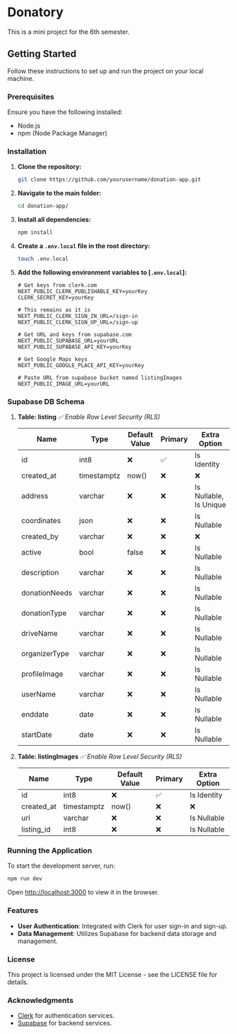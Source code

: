 # Donatory

This is a mini project for the 6th semester.

## Getting Started

Follow these instructions to set up and run the project on your local machine.

### Prerequisites

Ensure you have the following installed:

- Node.js
- npm (Node Package Manager)

### Installation

1. **Clone the repository:**

   ```bash
   git clone https://github.com/yourusername/donation-app.git
   ```

2. **Navigate to the main folder:**

   ```bash
   cd donation-app/
   ```

3. **Install all dependencies:**

   ```bash
   npm install
   ```

4. **Create a `.env.local` file in the root directory:**

   ```bash
   touch .env.local
   ```

5. **Add the following environment variables to [`.env.local`]:**

   ```env
   # Get keys from clerk.com
   NEXT_PUBLIC_CLERK_PUBLISHABLE_KEY=yourKey
   CLERK_SECRET_KEY=yourKey

   # This remains as it is
   NEXT_PUBLIC_CLERK_SIGN_IN_URL=/sign-in
   NEXT_PUBLIC_CLERK_SIGN_UP_URL=/sign-up

   # Get URL and keys from supabase.com
   NEXT_PUBLIC_SUPABASE_URL=yourURL
   NEXT_PUBLIC_SUPABASE_API_KEY=yourKey

   # Get Google Maps keys
   NEXT_PUBLIC_GOOGLE_PLACE_API_KEY=yourKey

   # Paste URL from supabase bucket named listingImages
   NEXT_PUBLIC_IMAGE_URL=yourURL
   ```

### Supabase DB Schema

1. **Table: listing**
   _✅ Enable Row Level Security (RLS)_

   | Name          | Type        | Default Value | Primary | Extra Option           |
   | ------------- | ----------- | ------------- | ------- | ---------------------- |
   | id            | int8        | ❌            | ✅      | Is Identity            |
   | created_at    | timestamptz | now()         | ❌      | ❌                     |
   | address       | varchar     | ❌            | ❌      | Is Nullable, Is Unique |
   | coordinates   | json        | ❌            | ❌      | Is Nullable            |
   | created_by    | varchar     | ❌            | ❌      | ❌                     |
   | active        | bool        | false         | ❌      | Is Nullable            |
   | description   | varchar     | ❌            | ❌      | Is Nullable            |
   | donationNeeds | varchar     | ❌            | ❌      | Is Nullable            |
   | donationType  | varchar     | ❌            | ❌      | Is Nullable            |
   | driveName     | varchar     | ❌            | ❌      | Is Nullable            |
   | organizerType | varchar     | ❌            | ❌      | Is Nullable            |
   | profileImage  | varchar     | ❌            | ❌      | Is Nullable            |
   | userName      | varchar     | ❌            | ❌      | Is Nullable            |
   | enddate       | date        | ❌            | ❌      | Is Nullable            |
   | startDate     | date        | ❌            | ❌      | Is Nullable            |

2. **Table: listingImages**
   _✅ Enable Row Level Security (RLS)_

   | Name          | Type        | Default Value | Primary | Extra Option           |
   | ------------- | ----------- | ------------- | ------- | ---------------------- |
   | id            | int8        | ❌            | ✅      | Is Identity            |
   | created_at    | timestamptz | now()         | ❌      | ❌                     |
   | url | varchar     | ❌            | ❌      | Is Nullable            |
   | listing_id | int8 | ❌ | ❌ | Is Nullable |

### Running the Application

To start the development server, run:

```bash
npm run dev
```

Open [http://localhost:3000](http://localhost:3000) to view it in the browser.

### Features

- **User Authentication**: Integrated with Clerk for user sign-in and sign-up.
- **Data Management**: Utilizes Supabase for backend data storage and management.

### License

This project is licensed under the MIT License - see the LICENSE file for details.

### Acknowledgments

- [Clerk](https://clerk.com) for authentication services.
- [Supabase](https://supabase.com) for backend services.
